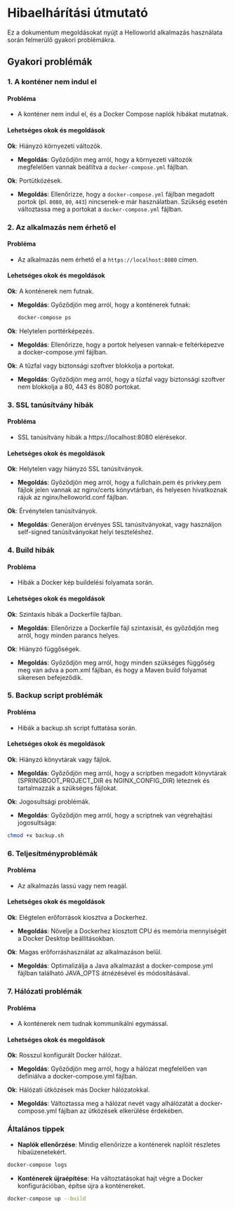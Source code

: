 # Hibaelhárítási útmutató

Ez a dokumentum megoldásokat nyújt a Helloworld alkalmazás használata során felmerülő gyakori problémákra.

## Gyakori problémák

### 1. A konténer nem indul el

#### Probléma
- A konténer nem indul el, és a Docker Compose naplók hibákat mutatnak.

#### Lehetséges okok és megoldások

**Ok**: Hiányzó környezeti változók.
- **Megoldás**: Győződjön meg arról, hogy a környezeti változók megfelelően vannak beállítva a `docker-compose.yml` fájlban.

**Ok**: Portütközések.
- **Megoldás**: Ellenőrizze, hogy a `docker-compose.yml` fájlban megadott portok (pl. `8080`, `80`, `443`) nincsenek-e már használatban. Szükség esetén változtassa meg a portokat a `docker-compose.yml` fájlban.

### 2. Az alkalmazás nem érhető el

#### Probléma
- Az alkalmazás nem érhető el a `https://localhost:8080` címen.

#### Lehetséges okok és megoldások

**Ok**: A konténerek nem futnak.
- **Megoldás**: Győződjön meg arról, hogy a konténerek futnak:
  ```bash
  docker-compose ps
  ```
  
**Ok**: Helytelen porttérképezés.
- **Megoldás**: Ellenőrizze, hogy a portok helyesen vannak-e feltérképezve a docker-compose.yml fájlban.

**Ok**: A tűzfal vagy biztonsági szoftver blokkolja a portokat.
- **Megoldás**: Győződjön meg arról, hogy a tűzfal vagy biztonsági szoftver nem blokkolja a 80, 443 és 8080 portokat.

### 3. SSL tanúsítvány hibák

#### Probléma
- SSL tanúsítvány hibák a https://localhost:8080 elérésekor.

#### Lehetséges okok és megoldások

**Ok**: Helytelen vagy hiányzó SSL tanúsítványok.
- **Megoldás**: Győződjön meg arról, hogy a fullchain.pem és privkey.pem fájlok jelen vannak az nginx/certs könyvtárban, és helyesen hivatkoznak rájuk az nginx/helloworld.conf fájlban.

**Ok**: Érvénytelen tanúsítványok.
- **Megoldás**: Generáljon érvényes SSL tanúsítványokat, vagy használjon self-signed tanúsítványokat helyi teszteléshez.

### 4. Build hibák

#### Probléma
- Hibák a Docker kép buildelési folyamata során.

#### Lehetséges okok és megoldások

**Ok**: Szintaxis hibák a Dockerfile fájlban.
- **Megoldás**: Ellenőrizze a Dockerfile fájl szintaxisát, és győződjön meg arról, hogy minden parancs helyes.

**Ok**: Hiányzó függőségek.
- **Megoldás**: Győződjön meg arról, hogy minden szükséges függőség meg van adva a pom.xml fájlban, és hogy a Maven build folyamat sikeresen befejeződik.

### 5. Backup script problémák

#### Probléma
- Hibák a backup.sh script futtatása során.

#### Lehetséges okok és megoldások
**Ok**: Hiányzó könyvtárak vagy fájlok.
- **Megoldás**: Győződjön meg arról, hogy a scriptben megadott könyvtárak (SPRINGBOOT_PROJECT_DIR és NGINX_CONFIG_DIR) léteznek és tartalmazzák a szükséges fájlokat.

**Ok**: Jogosultsági problémák.
- **Megoldás**: Győződjön meg arról, hogy a scriptnek van végrehajtási jogosultsága:
```bash
chmod +x backup.sh
```

### 6. Teljesítményproblémák

#### Probléma
- Az alkalmazás lassú vagy nem reagál.

#### Lehetséges okok és megoldások

**Ok**: Elégtelen erőforrások kiosztva a Dockerhez.
- **Megoldás**: Növelje a Dockerhez kiosztott CPU és memória mennyiségét a Docker Desktop beállításokban.

**Ok**: Magas erőforráshasználat az alkalmazáson belül.
- **Megoldás**: Optimalizálja a Java alkalmazást a docker-compose.yml fájlban található JAVA_OPTS átnézésével és módosításával.

### 7. Hálózati problémák

#### Probléma
- A konténerek nem tudnak kommunikálni egymással.

#### Lehetséges okok és megoldások

**Ok**: Rosszul konfigurált Docker hálózat.
- **Megoldás**: Győződjön meg arról, hogy a hálózat megfelelően van definiálva a docker-compose.yml fájlban.

**Ok**: Hálózati ütközések más Docker hálózatokkal.
- **Megoldás**: Változtassa meg a hálózat nevét vagy alhálózatát a docker-compose.yml fájlban az ütközések elkerülése érdekében.

### Általános tippek

- **Naplók ellenőrzése**: Mindig ellenőrizze a konténerek naplóit részletes hibaüzenetekért.
```bash
docker-compose logs
```

- **Konténerek újraépítése**: Ha változtatásokat hajt végre a Docker konfigurációban, építse újra a konténereket.
```bash
docker-compose up --build
```
